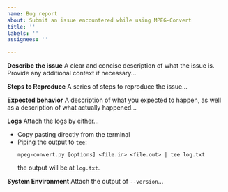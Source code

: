```yaml
---
name: Bug report
about: Submit an issue encountered while using MPEG-Convert
title: ''
labels: ''
assignees: ''

---
```


**Describe the issue**
A clear and concise description of what the issue is. Provide any additional context if necessary...



**Steps to Reproduce**
A series of steps to reproduce the issue...



**Expected behavior**
A description of what you expected to happen, as well as a description of what actually happened...



**Logs**
Attach the logs by either...
 - Copy pasting directly from the terminal
 - Piping the output to `tee`:
    ```
    mpeg-convert.py [options] <file.in> <file.out> | tee log.txt
    ```
   the output will be at `log.txt`.



**System Environment**
Attach the output of `--version`...



